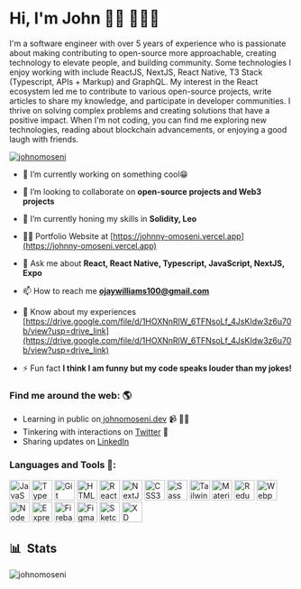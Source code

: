 # Hi, I'm John 👋🏾 👩🏾‍💻

I'm a software engineer with over 5 years of experience who is passionate about making contributing to open-source more approachable, creating technology to elevate people, and building community. Some technologies I enjoy working with include ReactJS, NextJS, React Native, T3 Stack (Typescript, APIs + Markup) and GraphQL. My interest in the React ecosystem led me to contribute to various open-source projects, write articles to share my knowledge, and participate in developer communities. I thrive on solving complex problems and creating solutions that have a positive impact. When I'm not coding, you can find me exploring new technologies, reading about blockchain advancements, or enjoying a good laugh with friends.

<p align="left"> <a href="https://twitter.com/johnomoseni" target="blank"><img src="https://img.shields.io/twitter/follow/johnomoseni?logo=twitter&style=for-the-badge" alt="johnomoseni" /></a></p>

- 🔭 I’m currently working on something cool😁

- 👯 I’m looking to collaborate on **open-source projects and Web3 projects**

- 🌱 I’m currently honing my skills in **Solidity, Leo**
  
- 👨‍💻 Portfolio Website at [https://johnny-omoseni.vercel.app](https://johnny-omoseni.vercel.app)

- 💬 Ask me about **React, React Native, Typescript, JavaScript, NextJS, Expo**

- 📫 How to reach me **ojaywilliams100@gmail.com**

- 📄 Know about my experiences [https://drive.google.com/file/d/1HOXNnRlW_6TFNsoLf_4JsKIdw3z6u70b/view?usp=drive_link](https://drive.google.com/file/d/1HOXNnRlW_6TFNsoLf_4JsKIdw3z6u70b/view?usp=drive_link)

- ⚡ Fun fact **I think I am funny but my code speaks louder than my jokes!**

<h3 align="left">Find me around the web: 🌎</h3>

- Learning in public on<a href="https://dev.to/johnomoseni"> johnomoseni.dev</a> 📹 ✍🏾
- Tinkering with interactions on <a href="https://twitter.com/JohnOmoseni"> Twitter</a> 🏓
- Sharing updates on <a href="https://www.linkedin.com/in/john-omoseni/">LinkedIn</a>

<h3 align="left">Languages and Tools 💼:</h3>
<p align="left">

<a href="https://developer.mozilla.org/en-US/docs/Web/JavaScript" target="_blank" rel="noreferrer"><img src="https://raw.githubusercontent.com/danielcranney/readme-generator/main/public/icons/skills/javascript-colored.svg" width="36" height="36" alt="JavaScript" /></a>
<a href="https://www.typescriptlang.org/" target="_blank" rel="noreferrer"><img src="https://raw.githubusercontent.com/danielcranney/readme-generator/main/public/icons/skills/typescript-colored.svg" width="36" height="36" alt="TypeScript" /></a>
<a href="https://git-scm.com/" target="_blank" rel="noreferrer"><img src="https://raw.githubusercontent.com/danielcranney/readme-generator/main/public/icons/skills/git-colored.svg" width="36" height="36" alt="Git" /></a>
<a href="https://developer.mozilla.org/en-US/docs/Glossary/HTML5" target="_blank" rel="noreferrer"><img src="https://raw.githubusercontent.com/danielcranney/readme-generator/main/public/icons/skills/html5-colored.svg" width="36" height="36" alt="HTML5" /></a>
<a href="https://reactjs.org/" target="_blank" rel="noreferrer"><img src="https://raw.githubusercontent.com/danielcranney/readme-generator/main/public/icons/skills/react-colored.svg" width="36" height="36" alt="React" /></a>
<a href="https://nextjs.org/docs" target="_blank" rel="noreferrer"><img src="https://raw.githubusercontent.com/danielcranney/readme-generator/main/public/icons/skills/nextjs-colored-dark.svg" width="36" height="36" alt="NextJs" /></a>
<a href="https://www.w3.org/TR/CSS/#css" target="_blank" rel="noreferrer"><img src="https://raw.githubusercontent.com/danielcranney/readme-generator/main/public/icons/skills/css3-colored.svg" width="36" height="36" alt="CSS3" /></a>
<a href="https://sass-lang.com/" target="_blank" rel="noreferrer"><img src="https://raw.githubusercontent.com/danielcranney/readme-generator/main/public/icons/skills/sass-colored.svg" width="36" height="36" alt="Sass" /></a>
<a href="https://tailwindcss.com/" target="_blank" rel="noreferrer"><img src="https://raw.githubusercontent.com/danielcranney/readme-generator/main/public/icons/skills/tailwindcss-colored.svg" width="36" height="36" alt="TailwindCSS" /></a>
<a href="https://mui.com/" target="_blank" rel="noreferrer"><img src="https://raw.githubusercontent.com/danielcranney/readme-generator/main/public/icons/skills/materialui-colored.svg" width="36" height="36" alt="Material UI" /></a>
<a href="https://redux.js.org/" target="_blank" rel="noreferrer"><img src="https://raw.githubusercontent.com/danielcranney/readme-generator/main/public/icons/skills/redux-colored.svg" width="36" height="36" alt="Redux" /></a>
<a href="https://webpack.js.org/" target="_blank" rel="noreferrer"><img src="https://raw.githubusercontent.com/danielcranney/readme-generator/main/public/icons/skills/webpack-colored.svg" width="36" height="36" alt="Webpack" /></a>
<a href="https://nodejs.org/en/" target="_blank" rel="noreferrer"><img src="https://raw.githubusercontent.com/danielcranney/readme-generator/main/public/icons/skills/nodejs-colored.svg" width="36" height="36" alt="NodeJS" /></a>
<a href="https://expressjs.com/" target="_blank" rel="noreferrer"><img src="https://raw.githubusercontent.com/danielcranney/readme-generator/main/public/icons/skills/express-colored-dark.svg" width="36" height="36" alt="Express" /></a>
<a href="https://firebase.google.com/" target="_blank" rel="noreferrer"><img src="https://raw.githubusercontent.com/danielcranney/readme-generator/main/public/icons/skills/firebase-colored.svg" width="36" height="36" alt="Firebase" /></a>
<a href="https://www.figma.com/" target="_blank" rel="noreferrer"><img src="https://raw.githubusercontent.com/danielcranney/readme-generator/main/public/icons/skills/figma-colored.svg" width="36" height="36" alt="Figma" /></a>
<a href="https://www.sketch.com/" target="_blank" rel="noreferrer"><img src="https://raw.githubusercontent.com/danielcranney/readme-generator/main/public/icons/skills/sketch-colored.svg" width="36" height="36" alt="Sketch" /></a>
<a href="https://www.adobe.com/uk/products/xd.html" target="_blank" rel="noreferrer"><img src="https://raw.githubusercontent.com/danielcranney/readme-generator/main/public/icons/skills/xd-colored-dark.svg" width="36" height="36" alt="XD" /></a>
</p>


## 📊 &nbsp;Stats
<p><img align="left" src="https://github-readme-stats.vercel.app/api/top-langs?username=johnomoseni&show_icons=true&locale=en&layout=compact" alt="johnomoseni" /></p>
